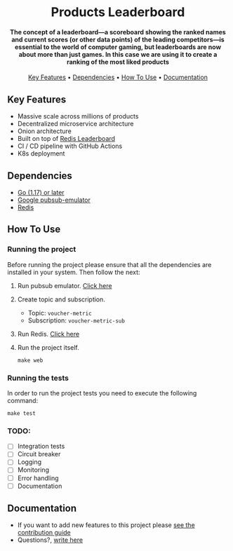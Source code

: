 <h1 align="center">
  Products Leaderboard
  <br>
</h1>
<h4 align="center">The concept of a leaderboard—a scoreboard showing the ranked names and current scores (or other data points) of the leading competitors—is essential to the world of computer gaming, but leaderboards are now about more than just games. In this case we are using it to create a ranking of the most liked products</h4>
<p align="center">
  <a href="#key-features">Key Features</a> •
  <a href="#dependencies">Dependencies</a> •
  <a href="#how-to-use">How To Use</a> •
  <a href="#documentation">Documentation</a>
</p>

## Key Features

* Massive scale across millions of products
* Decentralized microservice architecture
* Onion architecture
* Built on top of [Redis Leaderboard](https://redis.com/solutions/use-cases/leaderboards/)
* CI / CD pipeline with GitHub Actions
* K8s deployment

## Dependencies

* [Go (1.17) or later](https://go.dev/)
* [Google pubsub-emulator](https://cloud.google.com/pubsub/docs/emulator)
* [Redis](https://redis.io/docs/getting-started)

## How To Use

### Running the project

Before running the project please ensure that all the dependencies are installed in your system. Then follow the next:

1. Run pubsub emulator. [Click here](https://cloud.google.com/pubsub/docs/emulator)
2. Create topic and subscription.

    - Topic: `voucher-metric`
    - Subscription: `voucher-metric-sub`

3. Run Redis. [Click here](https://redis.io/docs/getting-started/installation)
4. Run the project itself.

    ```
    make web
    ```

### Running the tests

In order to run the project tests you need to execute the following command:

```
make test
```

### TODO:
- [ ] Integration tests
- [ ] Circuit breaker
- [ ] Logging
- [ ] Monitoring
- [ ] Error handling
- [ ] Documentation

## Documentation



* If you want to add new features to this project please [see the contribution guide](.github/CONTRIBUTING.md)
* Questions?, <a href="mailto:machester4@gmail.com?Subject=Question about Project" target="_blank">write here</a>